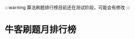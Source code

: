 <script setup>
import CustomComponent from '/components/nowcoderRankM.vue'
// console.log(CustomComponent)

</script>
:::warning
算法刷题排行榜目前还在测试阶段，可能会有修改
:::
# 牛客刷题月排行榜

<CustomComponent />